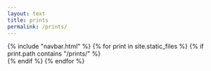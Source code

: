 ```yaml
---
layout: text
title: prints
permalink: /prints/
---
```

<div class="image-container">
{% include "navbar.html" %}
  {% for print in site.static_files %}
    {% if print.path contains "/prints/" %}
      <div class="image-item">
        <img src="{{ site.baseurl }}{{ print.path }}" alt="">
      </div>
    {% endif %}
  {% endfor %}
</div>

